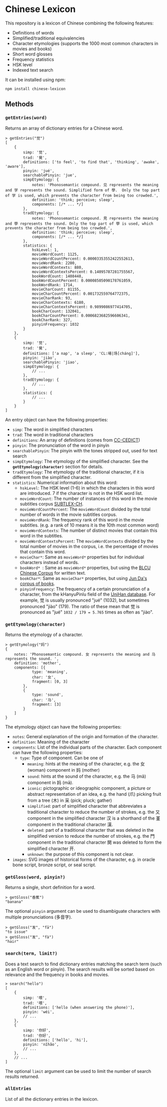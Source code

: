 # Chinese Lexicon

This repository is a lexicon of Chinese combining the following features:

 - Definitions of words
 - Simplified/traditional equivalencies
 - Character etymologies (supports the 1000 most common characters in movies and books)
 - Short word glosses
 - Frequency statistics
 - HSK level
 - Indexed text search

It can be installed using npm:

    npm install chinese-lexicon

## Methods

### `getEntries(word)`

Returns an array of dictionary entries for a Chinese word.

    > getEntries("觉")
    [
        {
            simp: '觉',
            trad: '覺',
            definitions: ['to feel', 'to find that', 'thinking', 'awake', 'aware'],
            pinyin: 'jué',
            searchablePinyin: 'jue',
            simpEtymology: {
                notes: 'Phonosemantic compound. 见 represents the meaning and 学 represents the sound. Simplified form of 學.  Only the top part of 学 is used, which prevents the character from being too crowded.',
                definition: 'think; perceive; sleep',
                components: [/* ... */]
            },
            tradEtymology: {
                notes: 'Phonosemantic compound. 見 represents the meaning and 學 represents the sound. Only the top part of 學 is used, which prevents the character from being too crowded.',
                definition: 'think; perceive; sleep',
                components: [/* ... */]
            },
            statistics: {
                hskLevel: 1,
                movieWordCount: 1125,
                movieWordCountPercent: 0.00003353552422552613,
                movieWordRank: 2200,
                movieWordContexts: 880,
                movieWordContextsPercent: 0.14095787281755567,
                bookWordCount: 1408448,
                bookWordCountPercent: 0.00008505090178761059,
                bookWordRank: 1714,
                movieCharCount: 81155,
                movieCharCountPercent: 0.001732559764772375,
                movieCharRank: 93,
                movieCharContexts: 6180,
                movieCharContextsPercent: 0.9899086977414705,
                bookCharCount: 132041,
                bookCharCountPercent: 0.0006823682596606341,
                bookCharRank: 327,
                pinyinFrequency: 1032
            }
        },
        {
            simp: '觉',
            trad: '覺',
            definitions: ['a nap', 'a sleep', 'CL:場|场[cháng]'],
            pinyin: 'jiào',
            searchablePinyin: 'jiao',
            simpEtymology: {
                // ...
            },
            tradEtymology: {
                // ...
            },
            statistics: {
                // ...
            }
        }
    ]

An entry object can have the following properties:

 - `simp`: The word in simplified characters
 - `trad`: The word in traditional characters
 - `definitions`: An array of definitions (comes from [CC-CEDICT](https://cc-cedict.org/wiki/))
 - `pinyin`: The pronunciation of the word in pinyin
 - `searchablePinyin`: The pinyin with the tones stripped out, used for text search
 - `simpEtymology`: The etymology of the simplified character. See the **`getEtymology(character)`** section for details.
 - `tradEtymology`: The etymology of the traditional character, if it is different from the simplified character.
 - `statistics`: Numerical information about this word:
     - `hskLevel`: The HSK level (1-6) in which the characters in this word are introduced. 7 if the character is not in the HSK word list.
     - `movieWordCount`: The number of instances of this word in the movie subtitles corpus [SUBTLEX-CH](https://www.ugent.be/pp/experimentele-psychologie/en/research/documents/subtlexch/overview.htm).
     - `movieWordCountPercent`: The `movieWordCount` divided by the total number of words in the movie subtitles corpus.
     - `movieWordRank`: The frequency rank of this word in the movie subtitles. (e.g. a rank of 10 means it is the 10th most common word)
     - `movieWordContexts`: The number of distinct movies that contain this word in the subtitles.
     - `movieWordContextsPercent`: The `movieWordContexts` divided by the total number of movies in the corpus, i.e. the percentage of movies that contain this word.
     - `movieChar*`: Same as `movieWord*` properties but for individual characters instead of words.
     - `bookWord* `: Same as `movieWord*` properties, but using the [BLCU Chinese Corpus](http://corpus.bfsu.edu.cn/content/blcu-chinese-corpus-bcc-corpus-10-billion-characters) for written text.
      - `bookChar*`: Same as `movieChar*` properties, but using [Jun Da's corpus of books](http://lingua.mtsu.edu/chinese-computing/).
      - `pinyinFrequency`: The frequency of a certain pronunciation of a character, from the kHanyuPinlu field of the [UniHan database](https://unicode.org/charts/unihan.html). For example, 觉 is usually pronounced "jué" (1032), but sometimes pronounced "jiào" (179). The ratio of these mean that 觉 is pronounced as "jué" `1032 / 179 = 5.765` times as often as "jiào".

### `getEtymology(character)`

Returns the etymology of a character.

    > getEtymology("妈")
    {
        notes: 'Phonosemantic compound. 女 represents the meaning and 马 represents the sound. ',
        definition: 'mother',
        components: [{
                type: 'meaning',
                char: '女',
                fragment: [0, 3]
            },
            {
                type: 'sound',
                char: '马',
                fragment: [3]
            }
        ]
    }

The etymology object can have the following properties:

 - `notes`: General explanation of the origin and formation of the character.
 - `definition`: Meaning of the character
 - `components`: List of the individual parts of the character. Each component can have the following properties:
    - `type`: Type of component. Can be one of
        - `meaning`: hints at the meaning of the character, e.g. the 女 (woman) component in 妈 (mother)
        - `sound`: hints at the sound of the character, e.g. the 马 (mǎ) component in 妈 (mā).
        - `iconic`: pictographic or ideographic component, a picture or abstract representation of an idea, e.g. the hand (爪) picking fruit from a tree (木) in 采 (pick; pluck; gather)
        - `simplified`: part of simplified character that abbreviates a traditional character to reduce the number of strokes, e.g. the 又 component in the simplified character 汉 is a shorthand of the 堇 component in the traditional character 漢.
        - `deleted`: part of a traditional character that was deleted in the simplified version to reduce the number of strokes, e.g. the 門 component in the traditional character 開 was deleted to form the simplified character 开.
        - `unknown`: the purpose of this component is not clear.
 - `images`: SVG images of historical forms of the character, e.g. in oracle bone script, bronze script, or seal script.

### `getGloss(word, pinyin?)`

Returns a single, short definition for a word. 

    > getGloss("香蕉")
    "banana"

The optional `pinyin` argument can be used to disambiguate characters with multiple pronunciations (多音字).

    > getGloss("发", "fā")
    "to issue"
    > getGloss("发", "fà")
    "hair"

### `search(term, limit?)`

Does a text search to find dictionary entries matching the search term (such as an English word or pinyin). The search results will be sorted based on relevance and the frequency in books and movies.

    > search("hello")
    [
        {
            simp: '喂',
            trad: '喂',
            definitions: ['hello (when answering the phone)'],
            pinyin: 'wéi',
            // ...
        },
        {
            simp: '你好',
            trad: '你好',
            definitions: ['hello', 'hi'],
            pinyin: 'nǐ​hǎo',
            // ...
        },
        // ...
    ]

The optional `limit` argument can be used to limit the number of search results returned.

### `allEntries`

List of all the dictionary entries in the lexicon.